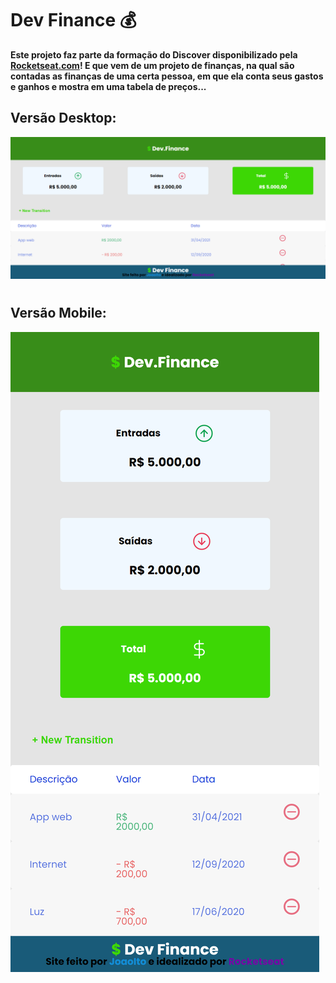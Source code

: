 # Dev Finance 💰

**Este projeto faz parte da formação do Discover disponibilizado pela [Rocketseat.com](http://rocktseat.com.br)! E que vem de um projeto de finanças, na qual são contadas as finanças de uma certa pessoa, em que ela conta seus gastos e ganhos e mostra em uma tabela de preços...**
## Versão Desktop:
<img src="./assets/img/DevFinance.png">

# 

## Versão Mobile:

<img src="./assets/img/mobile.png">